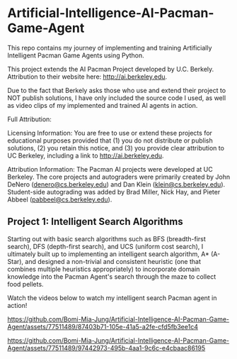 # Artificial-Intelligence-AI-Pacman-Game-Agent
This repo contains my journey of implementing and training Artificially Intelligent Pacman Game Agents using Python. 

This project extends the AI Pacman Project developed by U.C. Berkely. 
Attribution to their website here: http://ai.berkeley.edu.

Due to the fact that Berkely asks those who use and extend their project to NOT publish solutions, 
I have only included the source code I used, as well as video clips of my implemented and trained AI agents in action.

Full Attribution: 

  Licensing Information:  You are free to use or extend these projects for educational purposes provided that 
  (1) you do not distribute or publish solutions, (2) you retain this notice, and (3) you provide clear
   attribution to UC Berkeley, including a link to http://ai.berkeley.edu.
  
  Attribution Information: The Pacman AI projects were developed at UC Berkeley.
  The core projects and autograders were primarily created by John DeNero (denero@cs.berkeley.edu) and Dan Klein (klein@cs.berkeley.edu).
  Student-side autograding was added by Brad Miller, Nick Hay, and Pieter Abbeel (pabbeel@cs.berkeley.edu).


## Project 1: Intelligent Search Algorithms
Starting out with basic search algorithms such as BFS (breadth-first search), DFS (depth-first search), and UCS (uniform cost search), 
I ultimately built up to implementing an intelligent search algorithm, A* (A-Star), and designed a non-trivial and consistent heuristic 
(one that combines multiple heuristics appropriately) to incorporate domain knowledge into the Pacman Agent's search through the maze to collect food pellets.

Watch the videos below to watch my intelligent search Pacman agent in action!

https://github.com/Bomi-Mia-Jung/Artificial-Intelligence-AI-Pacman-Game-Agent/assets/77511489/87403b71-105e-41a5-a2fe-cfd5fb3ee1c4

https://github.com/Bomi-Mia-Jung/Artificial-Intelligence-AI-Pacman-Game-Agent/assets/77511489/97442973-495b-4aa1-9c6c-e4cbaac86195



